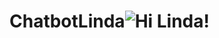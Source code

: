 # ChatbotLinda![Hi Linda!](https://github.com/Lets-Adopt-International/ChatbotLinda/assets/147170812/4aecb164-41ab-4089-acf0-5eeeb5873efc)
